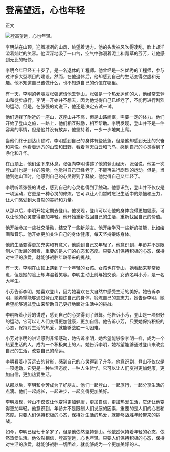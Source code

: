 # 登高望远，心也年轻

正文

![登高望远，心也年轻。](/images/d6e368e61df244f0a351c44e028582a6.jpg)


李明站在山顶，迎着凛冽的山风，眺望着远方。他的头发被风吹得凌乱，脸上却洋溢着灿烂的笑容。他深深地吸了一口气，空气中弥漫着泥土和青草的芬芳，让他感到无比的畅快。

李明今年已经五十岁了，是一名退休的工程师。他曾经是一名优秀的工程师，参与过许多大型项目的建设。然而，在他退休后，他却感到自己的生活变得空虚和无趣。他不知道自己该做什么，也不知道自己的价值在哪里。

有一天，李明的老朋友张强邀请他去登山。张强是一个热爱运动的人，他经常去登山和徒步旅行。李明一开始并不想去，因为他觉得自己已经老了，不能再进行剧烈的运动。但是，在张强的劝说下，他还是决定去试一试。

他们选择了附近的一座山，这座山并不高，但是山路崎岖，需要一定的体力。他们开始了登山之旅，一路上，他们相互鼓励，相互帮助。李明发现，登山并不是一件容易的事情，但是他并没有放弃，他坚持着，一步一步地向上爬。

当他们终于到达山顶时，李明感到自己的身体有些疲惫，但是他却感到无比的兴奋和喜悦。他看着远方的山峦和田野，看着蓝天白云和飞鸟，感到自己的心灵得到了净化和升华。

在山顶上，他们坐下来休息，张强向李明讲述了他的登山经历。张强说，他第一次登山时也是一样的感觉，他觉得自己已经老了，不能再进行剧烈的运动。但是，当他到达山顶时，他感到自己的心灵得到了释放，他觉得自己又年轻了。

李明听着张强的讲述，感到自己的心灵也得到了触动。他意识到，登山并不仅仅是一项运动，它更是一种心灵的修炼。它可以让人们暂时忘记生活中的烦恼和压力，让人们感受到大自然的美好和力量。

从那以后，李明开始定期去登山。他发现，登山可以让他的身体变得更加健康，可以让他的心灵变得更加年轻。他开始重新找回自己的生活，重新找回自己的价值。

他开始参加一些社交活动，结交了一些新朋友。他开始学习一些新的技能，比如绘画和音乐。他开始更加关注自己的身体健康，每天坚持锻炼身体。

他的生活变得更加充实和有意义，他感到自己又年轻了。他意识到，年龄并不是限制人们发展的因素，重要的是人们的心态和态度。只要人们保持积极的心态，保持对生活的热爱，就能够战胜年龄带来的挑战。

有一天，李明在山顶上遇到了一个年轻的女孩。女孩也在登山，她看起来非常疲惫，但是她的脸上却洋溢着笑容。李明主动上前与她交谈，女孩名叫小芳，是一名大学生。

小芳告诉李明，她喜欢登山，因为她喜欢在大自然中感受生活的美好。她告诉李明，她希望能够通过登山来锻炼自己的身体，锻炼自己的意志力。她告诉李明，她希望能够通过登山来帮助自己更好地面对生活中的挑战。

李明听着小芳的讲述，感到自己的心灵得到了鼓舞。他告诉小芳，登山是一项很好的运动，它可以让人们变得更加健康，更加自信。他告诉小芳，只要她保持积极的心态，保持对生活的热爱，就能够战胜一切困难。

小芳对李明的讲话感到非常感动，她告诉李明，她希望能够像李明一样，成为一个热爱生活的人，成为一个积极向上的人。她告诉李明，她希望能够通过登山来改变自己的生活，改变自己的命运。

李明看着小芳远去的背影，感到自己的心灵得到了升华。他意识到，登山不仅仅是一项运动，它更是一种生活态度，一种人生哲学。它可以让人们变得更加健康，更加自信，更加热爱生活。

从那以后，李明和小芳成为了好朋友。他们一起登山，一起旅行，一起分享生活的点滴。他们一起成长，一起进步，一起变得更加美好。

李明发现，登山不仅仅让他变得更加健康，更加自信，更加热爱生活，它还让他变得更加年轻。他意识到，年龄并不是限制人们发展的因素，重要的是人们的心态和态度。只要人们保持积极的心态，保持对生活的热爱，就能够战胜年龄带来的挑战。

如今，李明已经七十多岁了，但是他依然坚持登山。他依然保持着年轻的心态，依然热爱生活。他依然相信，登高望远，心也年轻。只要人们保持积极的心态，保持对生活的热爱，就能够战胜一切困难，就能够成为一个更加美好的人。